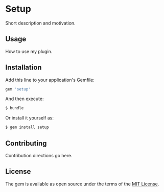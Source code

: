 # Setup
Short description and motivation.

## Usage
How to use my plugin.

## Installation
Add this line to your application's Gemfile:

```ruby
gem 'setup'
```

And then execute:
```bash
$ bundle
```

Or install it yourself as:
```bash
$ gem install setup
```

## Contributing
Contribution directions go here.

## License
The gem is available as open source under the terms of the [MIT License](http://opensource.org/licenses/MIT).
